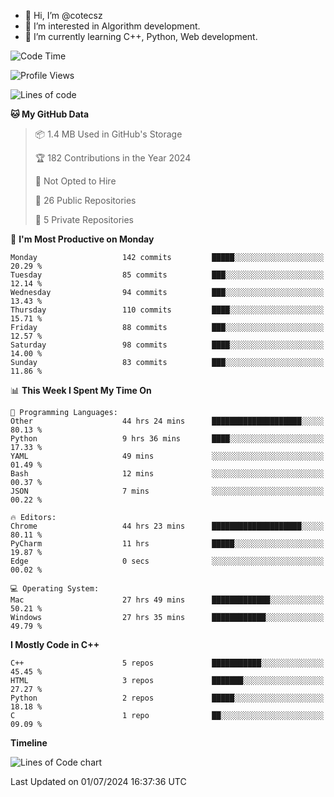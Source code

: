 - 👋 Hi, I’m @cotecsz
- 👀 I’m interested in Algorithm development.
- 🌱 I’m currently learning C++, Python, Web development.

<!---
cotecsz/cotecsz is a ✨ special ✨ repository because its `README.md` (this file) appears on your GitHub profile.
You can click the Preview link to take a look at your changes.
--->

<!--START_SECTION:waka-->
![Code Time](http://img.shields.io/badge/Code%20Time-1%2C297%20hrs%2057%20mins-blue)

![Profile Views](http://img.shields.io/badge/Profile%20Views-0-blue)

![Lines of code](https://img.shields.io/badge/From%20Hello%20World%20I%27ve%20Written-1.2%20million%20lines%20of%20code-blue)

**🐱 My GitHub Data** 

> 📦 1.4 MB Used in GitHub's Storage 
 > 
> 🏆 182 Contributions in the Year 2024
 > 
> 🚫 Not Opted to Hire
 > 
> 📜 26 Public Repositories 
 > 
> 🔑 5 Private Repositories 
 > 
📅 **I'm Most Productive on Monday** 

```text
Monday                   142 commits         █████░░░░░░░░░░░░░░░░░░░░   20.29 % 
Tuesday                  85 commits          ███░░░░░░░░░░░░░░░░░░░░░░   12.14 % 
Wednesday                94 commits          ███░░░░░░░░░░░░░░░░░░░░░░   13.43 % 
Thursday                 110 commits         ████░░░░░░░░░░░░░░░░░░░░░   15.71 % 
Friday                   88 commits          ███░░░░░░░░░░░░░░░░░░░░░░   12.57 % 
Saturday                 98 commits          ████░░░░░░░░░░░░░░░░░░░░░   14.00 % 
Sunday                   83 commits          ███░░░░░░░░░░░░░░░░░░░░░░   11.86 % 
```


📊 **This Week I Spent My Time On** 

```text
💬 Programming Languages: 
Other                    44 hrs 24 mins      ████████████████████░░░░░   80.13 % 
Python                   9 hrs 36 mins       ████░░░░░░░░░░░░░░░░░░░░░   17.33 % 
YAML                     49 mins             ░░░░░░░░░░░░░░░░░░░░░░░░░   01.49 % 
Bash                     12 mins             ░░░░░░░░░░░░░░░░░░░░░░░░░   00.37 % 
JSON                     7 mins              ░░░░░░░░░░░░░░░░░░░░░░░░░   00.22 % 

🔥 Editors: 
Chrome                   44 hrs 23 mins      ████████████████████░░░░░   80.11 % 
PyCharm                  11 hrs              █████░░░░░░░░░░░░░░░░░░░░   19.87 % 
Edge                     0 secs              ░░░░░░░░░░░░░░░░░░░░░░░░░   00.02 % 

💻 Operating System: 
Mac                      27 hrs 49 mins      █████████████░░░░░░░░░░░░   50.21 % 
Windows                  27 hrs 35 mins      ████████████░░░░░░░░░░░░░   49.79 % 
```

**I Mostly Code in C++** 

```text
C++                      5 repos             ███████████░░░░░░░░░░░░░░   45.45 % 
HTML                     3 repos             ███████░░░░░░░░░░░░░░░░░░   27.27 % 
Python                   2 repos             █████░░░░░░░░░░░░░░░░░░░░   18.18 % 
C                        1 repo              ██░░░░░░░░░░░░░░░░░░░░░░░   09.09 % 
```



**Timeline**

![Lines of Code chart](https://raw.githubusercontent.com/cotecsz/cotecsz/master/assets/bar_graph.png)


 Last Updated on 01/07/2024 16:37:36 UTC
<!--END_SECTION:waka-->
